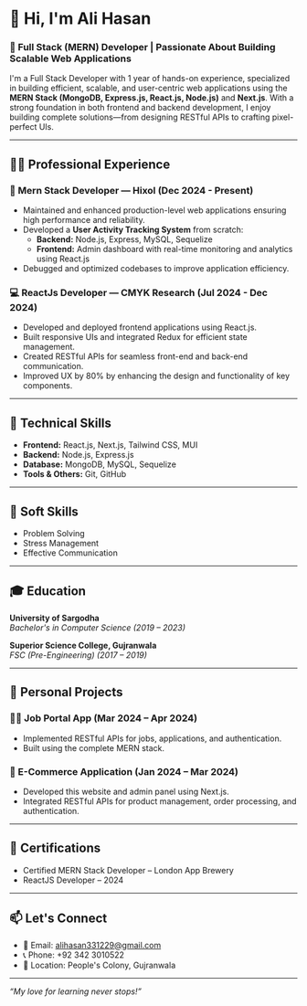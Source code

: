 # 👋 Hi, I'm Ali Hasan

### 🚀 Full Stack (MERN) Developer | Passionate About Building Scalable Web Applications

I'm a Full Stack Developer with 1 year of hands-on experience, specialized in building efficient, scalable, and user-centric web applications using the **MERN Stack (MongoDB, Express.js, React.js, Node.js)** and **Next.js**. With a strong foundation in both frontend and backend development, I enjoy building complete solutions—from designing RESTful APIs to crafting pixel-perfect UIs.

---

## 👨‍💻 Professional Experience

### 🔧 Mern Stack Developer — Hixol (Dec 2024 - Present)
- Maintained and enhanced production-level web applications ensuring high performance and reliability.
- Developed a **User Activity Tracking System** from scratch:
  - **Backend:** Node.js, Express, MySQL, Sequelize
  - **Frontend:** Admin dashboard with real-time monitoring and analytics using React.js
- Debugged and optimized codebases to improve application efficiency.

### 💻 ReactJs Developer — CMYK Research (Jul 2024 - Dec 2024)
- Developed and deployed frontend applications using React.js.
- Built responsive UIs and integrated Redux for efficient state management.
- Created RESTful APIs for seamless front-end and back-end communication.
- Improved UX by 80% by enhancing the design and functionality of key components.

---

## 🔧 Technical Skills

- **Frontend:** React.js, Next.js, Tailwind CSS, MUI
- **Backend:** Node.js, Express.js
- **Database:** MongoDB, MySQL, Sequelize
- **Tools & Others:** Git, GitHub

---

## 🌱 Soft Skills

- Problem Solving
- Stress Management
- Effective Communication

---

## 🎓 Education

**University of Sargodha**  
*Bachelor's in Computer Science (2019 – 2023)*

**Superior Science College, Gujranwala**  
*FSC (Pre-Engineering) (2017 – 2019)*

---

## 📂 Personal Projects

### 🧑‍💼 Job Portal App (Mar 2024 – Apr 2024)
- Implemented RESTful APIs for jobs, applications, and authentication.
- Built using the complete MERN stack.

### 🛒 E-Commerce Application (Jan 2024 – Mar 2024)
- Developed this website and admin panel using Next.js.
- Integrated RESTful APIs for product management, order processing, and authentication.

---

## 📜 Certifications

- Certified MERN Stack Developer – London App Brewery
- ReactJS Developer – 2024

---

## 📫 Let's Connect

- 📧 Email: alihasan331229@gmail.com
- 📞 Phone: +92 342 3010522
- 📍 Location: People's Colony, Gujranwala

---

_“My love for learning never stops!”_
